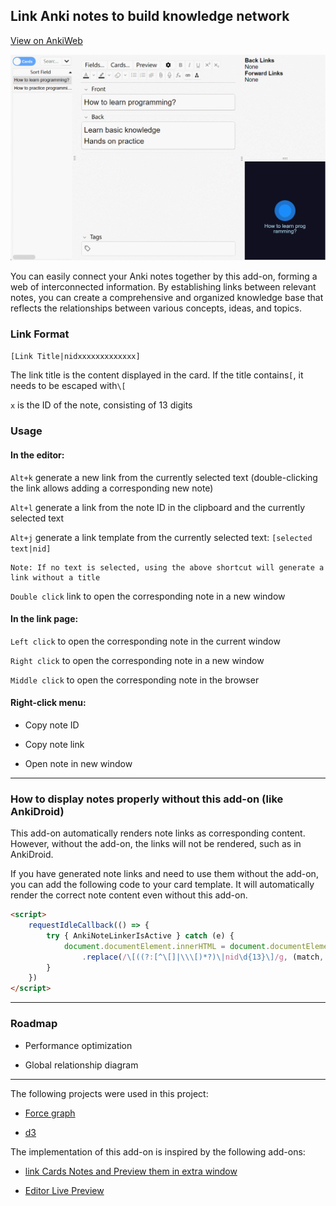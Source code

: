 ## Link Anki notes to build knowledge network

[View on AnkiWeb](https://ankiweb.net/shared/info/1077002392)

![show.gif](show.gif)

You can easily connect your Anki notes together by this add-on, forming a web of interconnected information. 
By establishing links between relevant notes, you can create a comprehensive and organized knowledge base that reflects the relationships between various concepts, ideas, and topics.

### Link Format

`[Link Title|nidxxxxxxxxxxxxx]`

The link title is the content displayed in the card. If the title contains`[`, it needs to be escaped with`\[`

`x` is the ID of the note, consisting of 13 digits

### Usage

#### In the editor:

`Alt+k` generate a new link from the currently selected text (double-clicking the link allows adding a corresponding new note)

`Alt+l` generate a link from the note ID in the clipboard and the currently selected text

`Alt+j` generate a link template from the currently selected text: `[selected text|nid]`

    Note: If no text is selected, using the above shortcut will generate a link without a title

`Double click` link to open the corresponding note in a new window

#### In the link page:

`Left click` to open the corresponding note in the current window

`Right click` to open the corresponding note in a new window

`Middle click` to open the corresponding note in the browser

#### Right-click menu:

- Copy note ID

- Copy note link

- Open note in new window

---
### How to display notes properly without this add-on (like AnkiDroid)

This add-on automatically renders note links as corresponding content. However, without the add-on, the links will not be rendered, such as in AnkiDroid.

If you have generated note links and need to use them without the add-on, you can add the following code to your card template. It will automatically render the correct note content even without this add-on.

```html
<script>
    requestIdleCallback(() => {
        try { AnkiNoteLinkerIsActive } catch (e) {
            document.documentElement.innerHTML = document.documentElement.innerHTML
                .replace(/\[((?:[^\[]|\\\[)*?)\|nid\d{13}\]/g, (match, title) => title.replace(/\\\[/g, '['))
        }
    })
</script>
```

---
### Roadmap

- Performance optimization

- Global relationship diagram

---
The following projects were used in this project:

- [Force graph](https://github.com/vasturiano/force-graph)

- [d3](https://github.com/d3/d3)

The implementation of this add-on is inspired by the following add-ons:

- [link Cards Notes and Preview them in extra window](https://ankiweb.net/shared/info/1423933177)

- [Editor Live Preview](https://ankiweb.net/shared/info/1960039667)